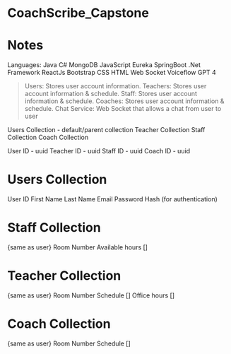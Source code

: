 # CoachScribe_Capstone

# Notes
Languages: 
Java
C#
MongoDB
JavaScript
Eureka
SpringBoot
.Net Framework
ReactJs
Bootstrap CSS
HTML
Web Socket
Voiceflow
GPT 4

> Users: Stores user account information.
> Teachers: Stores user account information & schedule.
> Staff: Stores user account information & schedule.
> Coaches: Stores user account information & schedule.
> Chat Service: Web Socket that allows a chat from user to user

Users Collection - default/parent collection
Teacher Collection
Staff Collection
Coach Collection

User ID - uuid
Teacher ID - uuid
Staff ID - uuid
Coach ID - uuid

# Users Collection
User ID
First Name
Last Name
Email
Password Hash (for authentication)

# Staff Collection
{same as user}
Room Number 
Available hours []

# Teacher Collection
{same as user}
Room Number 
Schedule []
Office hours []

# Coach Collection
{same as user}
Room Number
Schedule []
